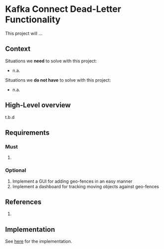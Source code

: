 # Kafka Connect Dead-Letter Functionality
This project will ...

## Context

Situations we **need** to solve with this project:

* n.a. 

Situations we **do not have** to solve with this project:

* n.a.

## High-Level overview

t.b.d

## Requirements

### Must

1. 
### Optional

1. Implement a GUI for adding geo-fences in an easy manner
2. Implement a dashboard for tracking moving objects against geo-fences
 
## References

1. 

## Implementation

See [here](./impl/README.md) for the implementation.
